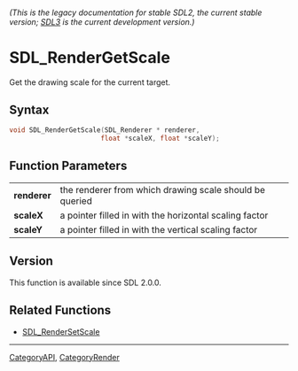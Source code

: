 ###### (This is the legacy documentation for stable SDL2, the current stable version; [SDL3](https://wiki.libsdl.org/SDL3/) is the current development version.)
# SDL_RenderGetScale

Get the drawing scale for the current target.

## Syntax

```c
void SDL_RenderGetScale(SDL_Renderer * renderer,
                       float *scaleX, float *scaleY);

```

## Function Parameters

|                  |                                                         |
| ---------------- | ------------------------------------------------------- |
| **renderer**     | the renderer from which drawing scale should be queried |
| **scaleX**       | a pointer filled in with the horizontal scaling factor  |
| **scaleY**       | a pointer filled in with the vertical scaling factor    |

## Version

This function is available since SDL 2.0.0.

## Related Functions

* [SDL_RenderSetScale](SDL_RenderSetScale)

----
[CategoryAPI](CategoryAPI), [CategoryRender](CategoryRender)

